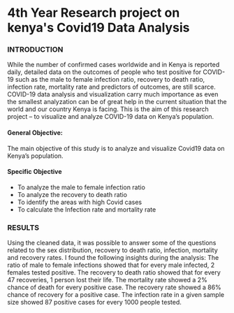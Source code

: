 # 4th Year Research project on kenya's Covid19 Data Analysis
### INTRODUCTION
While the number of confirmed cases worldwide and in Kenya is reported daily, detailed data on the outcomes of people who test positive for COVID-19 such as the male to female infection ratio, recovery to death ratio, infection rate, mortality rate and predictors of outcomes, are still scarce. COVID-19 data analysis and visualization carry much importance as even the smallest analyzation can be of great help in the current situation that the world and our country Kenya is facing. This is the aim of this research project – to visualize and analyze COVID-19 data on Kenya’s population.

#### General Objective:
The main objective of this study is to analyze and visualize Covid19 data on Kenya’s population.

#### Specific Objective
* To analyze the male to female infection ratio
* To analyze the recovery to death ratio
* To identify the areas with high Covid cases
* To calculate the Infection rate and mortality rate

### RESULTS
Using the cleaned data, it was possible to answer some of the questions related to the sex distribution, recovery to death ratio, infection, mortality and recovery rates. I found the following insights during the analysis: The ratio of male to female infections showed that for every male infected, 2 females tested positive. The recovery to death ratio showed that for every 47 recoveries, 1 person lost their life. The mortality rate showed a 2% chance of death for every positive case. The recovery rate showed a 86% chance of recovery for a positive case. The infection rate in a given sample size showed 87 positive cases for every 1000 people tested.
